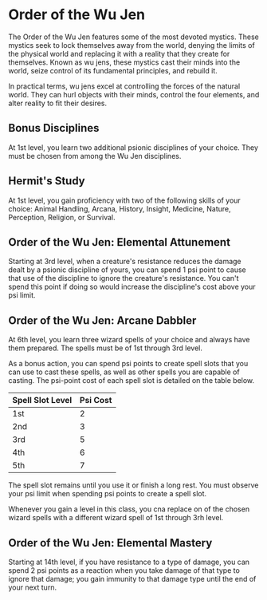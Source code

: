 # Order of the Wu Jen

The Order of the Wu Jen features some of the most devoted mystics. These mystics seek to lock themselves away from the world, denying the limits of the physical world and replacing it with a reality that they create for themselves. Known as wu jens, these mystics cast their minds into the world, seize control of its fundamental principles, and rebuild it.

In practical terms, wu jens excel at controlling the forces of the natural world. They can hurl objects with their minds, control the four elements, and alter reality to fit their desires.

## Bonus Disciplines

At 1st level, you learn two additional psionic disciplines of your choice. They must be chosen from among the Wu Jen disciplines.

## Hermit's Study

At 1st level, you gain proficiency with two of the following skills of your choice: Animal Handling, Arcana, History, Insight, Medicine, Nature, Perception, Religion, or Survival.

## Order of the Wu Jen: Elemental Attunement

Starting at 3rd level, when a creature's resistance reduces the damage dealt by a psionic discipline of yours, you can spend 1 psi point to cause that use of the discipline to ignore the creature's resistance. You can't spend this point if doing so would increase the discipline's cost above your psi limit.

## Order of the Wu Jen: Arcane Dabbler

At 6th level, you learn three wizard spells of your choice and always have them prepared. The spells must be of 1st through 3rd level.

As a bonus action, you can spend psi points to create spell slots that you can use to cast these spells, as well as other spells you are capable of casting. The psi-point cost of each spell slot is detailed on the table below.

| Spell Slot Level | Psi Cost |
| :--- | :--- |
| 1st | 2 |
| 2nd | 3 |
| 3rd | 5 |
| 4th | 6 |
| 5th | 7 |

The spell slot remains until you use it or finish a long rest. You must observe your psi limit when spending psi points to create a spell slot.

Whenever you gain a level in this class, you cna replace on of the chosen wizard spells with a different wizard spell of 1st through 3rh level.

## Order of the Wu Jen: Elemental Mastery

Starting at 14th level, if you have resistance to a type of damage, you can spend 2 psi points as a reaction when you take damage of that type to ignore that damage; you gain immunity to that damage type until the end of your next turn.

